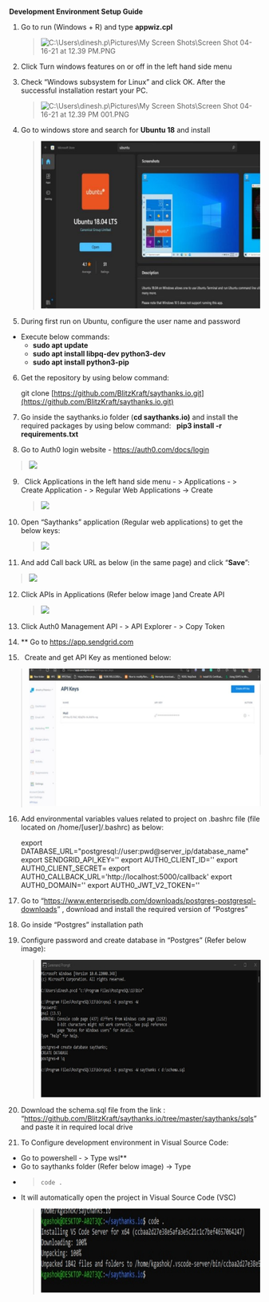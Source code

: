 ﻿**Development Environment Setup Guide**

1. Go to run (Windows + R) and type **appwiz.cpl**

   > ![C:\Users\dinesh.p\Pictures\My Screen Shots\Screen Shot 04-16-21 at 12.39 PM.PNG](Aspose.Words.a8e7dec5-037d-4b33-9c46-a86e9c3e100a.001.png)

2. Click Turn windows features on or off in the left hand side menu

3. Check “Windows subsystem for Linux” and click OK. After the successful installation restart your PC.

   > ![C:\Users\dinesh.p\Pictures\My Screen Shots\Screen Shot 04-16-21 at 12.39 PM 001.PNG](Aspose.Words.a8e7dec5-037d-4b33-9c46-a86e9c3e100a.002.png)

4. Go to windows store and search for **Ubuntu 18** and install

   > ![](Aspose.Words.a8e7dec5-037d-4b33-9c46-a86e9c3e100a.003.jpeg)

5. During first run on Ubuntu, configure the user name and password

- Execute below commands:
  - **sudo apt update**
  - **sudo apt install libpq-dev python3-dev**
  - **sudo apt install python3-pip**

6. Get the repository by using below command:

   git clone [https://github.com/BlitzKraft/saythanks.io.git](https://github.com/BlitzKraft/saythanks.io.git)

7. Go inside the saythanks.io folder (**cd saythanks.io)** and install the required packages by using below command:
   ` `**pip3 install -r requirements.txt**

8. Go to Auth0 login website - https://auth0.com/docs/login

> ![](Aspose.Words.a8e7dec5-037d-4b33-9c46-a86e9c3e100a.004.png)

9.  ` `Click Applications in the left hand side menu - > Applications - > Create Application - > Regular Web Applications -> Create

    > ![](Aspose.Words.a8e7dec5-037d-4b33-9c46-a86e9c3e100a.005.png)

10. Open “Saythanks” application (Regular web applications) to get the below keys:

    > ![](Aspose.Words.a8e7dec5-037d-4b33-9c46-a86e9c3e100a.006.png)

11. And add Call back URL as below (in the same page) and click “**Save**”:

> ![](Aspose.Words.a8e7dec5-037d-4b33-9c46-a86e9c3e100a.007.png)

12. Click APIs in Applications (Refer below image )and Create API

    > ![](Aspose.Words.a8e7dec5-037d-4b33-9c46-a86e9c3e100a.008.png)

13. Click Auth0 Management API - > API Explorer - > Copy Token
14. \*\* Go to <https://app.sendgrid.com>

15. ` `Create and get API Key as mentioned below:

> ![](Aspose.Words.a8e7dec5-037d-4b33-9c46-a86e9c3e100a.009.jpeg)

16. Add environmental variables values related to project on .bashrc file (file located on /home/[user]/.bashrc) as below:

    export DATABASE_URL="postgresql://user:pwd@server_ip/database_name"
    export SENDGRID_API_KEY=''
    export AUTH0_CLIENT_ID=''
    export AUTH0_CLIENT_SECRET=
    export AUTH0_CALLBACK_URL='http://localhost:5000/callback'
    export AUTH0_DOMAIN=''
    export AUTH0_JWT_V2_TOKEN=''

17. Go to “<https://www.enterprisedb.com/downloads/postgres-postgresql-downloads>” , download and install the required version of “Postgres”

18. Go inside “Postgres” installation path
19. Configure password and create database in “Postgres” (Refer below image):

    > ![](Aspose.Words.a8e7dec5-037d-4b33-9c46-a86e9c3e100a.010.jpeg)

20. Download the schema.sql file from the link : “<https://github.com/BlitzKraft/saythanks.io/tree/master/saythanks/sqls>” and paste it in required local drive

21. To Configure development environment in Visual Source Code:

- Go to powershell - > Type wsl\*\*
- Go to saythanks folder (Refer below image) -> Type
- > `code .`
- It will automatically open the project in Visual Source Code (VSC)
  > ![](Aspose.Words.a8e7dec5-037d-4b33-9c46-a86e9c3e100a.011.jpeg)
